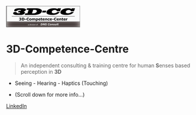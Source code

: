 <!-- _coverpage.md -->

![Logo](Images/3D-CC_Logo.gif)

# 3D-Competence-Centre

> An independent consulting & training centre for human **S**enses based perception in **3D**

-  Seeing - Hearing - Haptics (Touching)

- (Scroll down for more info...)

[LinkedIn](https://www.linkedin.com/in/lutz-moehr-63a41b7)  


